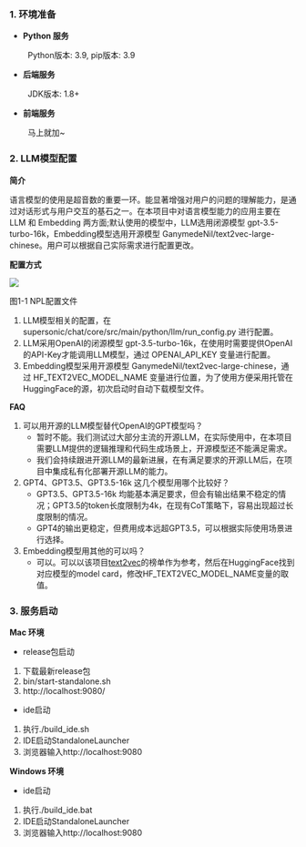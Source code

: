 ### 1. 环境准备

* **Python 服务**

&ensp;&ensp;&ensp;&ensp; Python版本: 3.9, pip版本: 3.9

* **后端服务**

&ensp;&ensp;&ensp;&ensp; JDK版本: 1.8+

* **前端服务**

&ensp;&ensp;&ensp;&ensp; 马上就加~

### 2. LLM模型配置


**简介**

语言模型的使用是超音数的重要一环。能显著增强对用户的问题的理解能力，是通过对话形式与用户交互的基石之一。在本项目中对语言模型能力的应用主要在 LLM 和 Embedding 两方面;默认使用的模型中，LLM选用闭源模型 gpt-3.5-turbo-16k，Embedding模型选用开源模型 GanymedeNil/text2vec-large-chinese。用户可以根据自己实际需求进行配置更改。


**配置方式**
<div align="left" >
    <img src=https://github.com/lxwcodemonkey/supersonic/blob/master/docs/images/nlp_config.png/>
    <p>图1-1 NPL配置文件</p>
</div>

1. LLM模型相关的配置，在 supersonic/chat/core/src/main/python/llm/run_config.py 进行配置。
2. LLM采用OpenAI的闭源模型 gpt-3.5-turbo-16k，在使用时需要提供OpenAI的API-Key才能调用LLM模型，通过 OPENAI_API_KEY 变量进行配置。
3. Embedding模型采用开源模型 GanymedeNil/text2vec-large-chinese，通过 HF_TEXT2VEC_MODEL_NAME 变量进行位置，为了使用方便采用托管在HuggingFace的源，初次启动时自动下载模型文件。

**FAQ**
1. 可以用开源的LLM模型替代OpenAI的GPT模型吗？
   - 暂时不能。我们测试过大部分主流的开源LLM，在实际使用中，在本项目需要LLM提供的逻辑推理和代码生成场景上，开源模型还不能满足需求。
   - 我们会持续跟进开源LLM的最新进展，在有满足要求的开源LLM后，在项目中集成私有化部署开源LLM的能力。
2. GPT4、GPT3.5、GPT3.5-16k 这几个模型用哪个比较好？
   - GPT3.5、GPT3.5-16k 均能基本满足要求，但会有输出结果不稳定的情况；GPT3.5的token长度限制为4k，在现有CoT策略下，容易出现超过长度限制的情况。
   - GPT4的输出更稳定，但费用成本远超GPT3.5，可以根据实际使用场景进行选择。
3. Embedding模型用其他的可以吗？
   - 可以。可以以该项目[text2vec]([URL](https://github.com/shibing624/text2vec))的榜单作为参考，然后在HuggingFace找到对应模型的model card，修改HF_TEXT2VEC_MODEL_NAME变量的取值。

### 3. 服务启动

**Mac 环境**

* release包启动
1. 下载最新release包
2. bin/start-standalone.sh
3. http://localhost:9080/

* ide启动
1. 执行./build_ide.sh
2. IDE启动StandaloneLauncher
3. 浏览器输入http://localhost:9080

**Windows 环境**

* ide启动

1. 执行./build_ide.bat
2. IDE启动StandaloneLauncher
3. 浏览器输入http://localhost:9080
